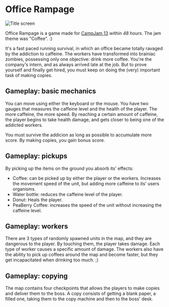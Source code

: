 Office Rampage
===========

![Title screen](http://i217.photobucket.com/albums/cc96/muclemente/offgithub_zps5ca34f29.png "Logo")

Office Rampage is a game made for [CampJam 13](http://www.gamux.com.br/campjam/edicoes/2013/) *within 48 hours*. The jam theme was "Coffee". :)

It's a fast paced running survival, in which an office became totally ravaged by the addiction to caffeine. The workers have transformed into brainiac zombies, possessing only one objective: drink more coffee.
You're the company's intern, and as always arrived late at the job. But to prove yourself and finally get hired, you must keep on doing the (very) important task of making copies.


Gameplay: basic mechanics
---------------------
You can move using either the keyboard or the mouse. 
You have two gauges that measures the caffeine level and the health of the player.
The more caffeine, the more speed.
By reaching a certain amount of caffeine, the player begins to take health damage, and gets closer to being one of the addicted workers.

You must survive the addicion as long as possible to accumulate more score.
By making copies, you gain bonus score.


Gameplay: pickups
---------------------

By picking up the items on the ground you absorb its' effects:
-   Coffee: can be picked up by either the player or the workers. Increases the movement speed of the unit, but adding more caffeine to its' users organisms.
-   Water bottle: reduces the caffeine level of the player.
-   Donut: Heals the player.
-   PeaBerry Coffee: increases the speed of the unit without increasing the caffeine level.


Gameplay: workers
---------------------

There are 3 types of randomly spawned units in the map, and they are dangerous to the player. By touching them, the player takes damage. Each type of worker causes a specific amount of damage.
The workers also have the ability to pick up coffees around the map and become faster, but they get incapacitated when drinking too much. ;)


Gameplay: copying
---------------------

The map contains four checkpoints that allows the players to make copies and deliver them to the boss.
A copy consists of getting a blank paper, a filled one, taking them to the copy machine and then to the boss' desk. 


